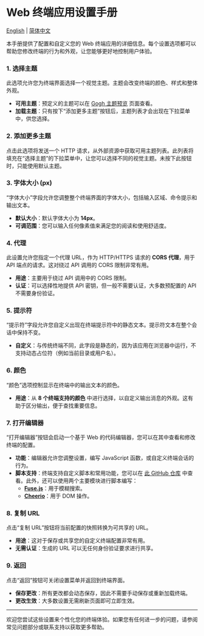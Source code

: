 # Web 终端应用设置手册
[English](terminal.en.md) | [简体中文](terminal.zh-CN.md)

本手册提供了配置和自定义您的 Web 终端应用的详细信息。每个设置选项都可以帮助您修改终端的行为和外观，让您能够更好地控制用户体验。

### 1. 选择主题
此选项允许您为终端界面选择一个视觉主题。主题会改变终端的颜色、样式和整体外观。

- **可用主题**：预定义的主题可以在 [Gogh 主题预览](https://gogh-co.github.io/Gogh/) 页面查看。
- **加载主题**：只有按下“添加更多主题”按钮后，主题列表才会出现在下拉菜单中，供您选择。

### 2. 添加更多主题
点击此选项将发送一个 HTTP 请求，从外部资源中获取可用主题列表。此列表将填充在“选择主题”的下拉菜单中，让您可以选择不同的视觉主题。未按下此按钮时，只能使用默认主题。

### 3. 字体大小 (px)
“字体大小”字段允许您调整整个终端界面的字体大小，包括输入区域、命令提示和输出文本。

- **默认大小**：默认字体大小为 **14px**。
- **可调范围**：您可以输入任何像素值来满足您的阅读和使用舒适度。

### 4. 代理
此设置允许您指定一个代理 URL，作为 HTTP/HTTPS 请求的 **CORS 代理**，用于 API 端点的请求。这对绕过 API 调用的 CORS 限制非常有用。

- **用途**：主要用于绕过 API 调用中的 CORS 限制。
- **认证**：可以选择性地提供 API 密钥，但一般不需要认证，大多数预配置的 API 不需要身份验证。

### 5. 提示符
“提示符”字段允许您自定义出现在终端提示符中的静态文本。提示符文本在整个会话中保持不变。

- **自定义**：与传统终端不同，此字段是静态的，因为该应用在浏览器中运行，不支持动态占位符（例如当前目录或用户名）。

### 6. 颜色
“颜色”选项控制显示在终端中的输出文本的颜色。

- **用途**：从 **8 个终端支持的颜色** 中进行选择，以自定义输出消息的外观。这有助于区分输出，便于查找重要信息。

### 7. 打开编辑器
“打开编辑器”按钮会启动一个基于 Web 的代码编辑器，您可以在其中查看和修改终端的配置。

- **功能**：编辑器允许您调整设置，编写 JavaScript 函数，或自定义终端会话的行为。
- **脚本支持**：终端支持自定义脚本和常用功能，您可以在 [此 GitHub 仓库](https://github.com/yuxiaoli/scripts/tree/main/src/js/terminal) 中查看。此外，还可以使用两个主要模块进行脚本编写：
  - **[Fuse.js](https://www.fusejs.io/)**：用于模糊搜索。
  - **[Cheerio](https://cheerio.js.org/docs/intro)**：用于 DOM 操作。

### 8. 复制 URL
点击“复制 URL”按钮将当前配置的快照转换为可共享的 URL。

- **用途**：这对于保存或共享您的自定义终端配置非常有用。
- **无需认证**：生成的 URL 可以无任何身份验证要求进行共享。

### 9. 返回
点击“返回”按钮可关闭设置菜单并返回到终端界面。

- **保存更改**：所有更改都会动态保存，因此不需要手动保存或重新加载终端。
- **更改生效**：大多数设置无需刷新页面即可立即生效。

---

欢迎您尝试这些设置来个性化您的终端体验。如果您有任何进一步的问题，请参阅常见问题部分或联系支持以获取更多帮助。